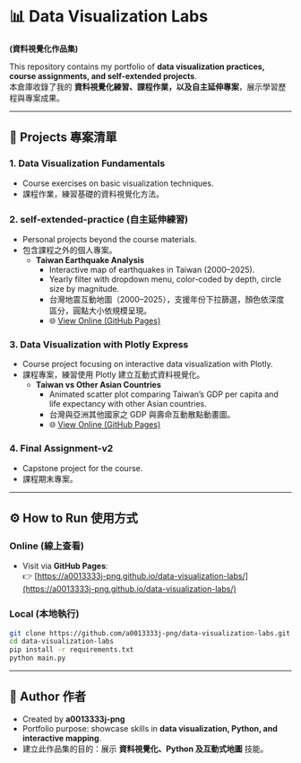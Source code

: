 # 📊 Data Visualization Labs  
**(資料視覺化作品集)**

This repository contains my portfolio of **data visualization practices, course assignments, and self-extended projects**.  
本倉庫收錄了我的 **資料視覺化練習、課程作業，以及自主延伸專案**，展示學習歷程與專案成果。

---

## 📂 Projects 專案清單

### 1. **Data Visualization Fundamentals**  
- Course exercises on basic visualization techniques.  
- 課程作業，練習基礎的資料視覺化方法。  

### 2. **self-extended-practice (自主延伸練習)**  
- Personal projects beyond the course materials.  
- 包含課程之外的個人專案。  
  - **Taiwan Earthquake Analysis**  
    - Interactive map of earthquakes in Taiwan (2000–2025).  
    - Yearly filter with dropdown menu, color-coded by depth, circle size by magnitude.  
    - 台灣地震互動地圖（2000–2025），支援年份下拉篩選，顏色依深度區分，圓點大小依規模呈現。  
    - 🌐 [View Online (GitHub Pages)](https://a0013333j-png.github.io/data-visualization-labs/)  

### 3. **Data Visualization with Plotly Express**  
- Course project focusing on interactive data visualization with Plotly.  
- 課程專案，練習使用 Plotly 建立互動式資料視覺化。  
  - **Taiwan vs Other Asian Countries**  
    - Animated scatter plot comparing Taiwan’s GDP per capita and life expectancy with other Asian countries.  
    - 台灣與亞洲其他國家之 GDP 與壽命互動散點動畫圖。  
    - 🌐 [View Online (GitHub Pages)](https://a0013333j-png.github.io/data-visualization-labs/Data_Visualization_with_Plotly_Express/)  

### 4. **Final Assignment-v2**  
- Capstone project for the course.  
- 課程期末專案。

---

## ⚙️ How to Run 使用方式

### Online (線上查看)  
- Visit via **GitHub Pages**:  
  👉 [https://a0013333j-png.github.io/data-visualization-labs/](https://a0013333j-png.github.io/data-visualization-labs/)

### Local (本地執行)  
```bash
git clone https://github.com/a0013333j-png/data-visualization-labs.git
cd data-visualization-labs
pip install -r requirements.txt
python main.py
```

---

## 👤 Author 作者
- Created by **a0013333j-png**  
- Portfolio purpose: showcase skills in **data visualization, Python, and interactive mapping**.  
- 建立此作品集的目的：展示 **資料視覺化、Python 及互動式地圖** 技能。
